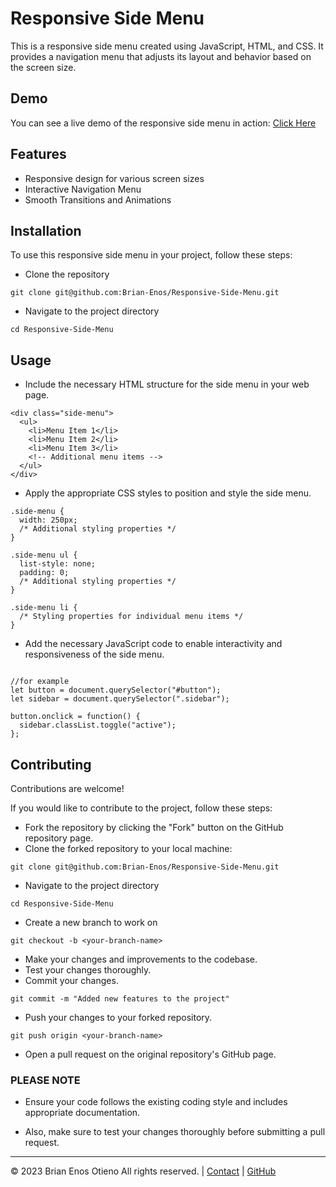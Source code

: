 
# **Responsive Side Menu**

This is a responsive side menu created using JavaScript, HTML, and CSS. It provides a navigation menu that adjusts its layout and behavior based on the screen size.

## **Demo**
You can see a live demo of the responsive side menu in action: [Click Here](https://brian-enos.github.io/Responsive-Side-Menu/#)

## **Features**
* Responsive design for various screen sizes
* Interactive Navigation Menu
* Smooth Transitions and Animations

## **Installation**

To use this responsive side menu in your project, follow these steps:

* Clone the repository

```shell
git clone git@github.com:Brian-Enos/Responsive-Side-Menu.git

```
* Navigate to the project directory
```
cd Responsive-Side-Menu
```
## **Usage**

* Include the necessary HTML structure for the side menu in your web page.

```
<div class="side-menu">
  <ul>
    <li>Menu Item 1</li>
    <li>Menu Item 2</li>
    <li>Menu Item 3</li>
    <!-- Additional menu items -->
  </ul>
</div>

```
* Apply the appropriate CSS styles to position and style the side menu.
```
.side-menu {
  width: 250px;
  /* Additional styling properties */
}

.side-menu ul {
  list-style: none;
  padding: 0;
  /* Additional styling properties */
}

.side-menu li {
  /* Styling properties for individual menu items */
}

```
* Add the necessary JavaScript code to enable interactivity and responsiveness of the side menu.
```

//for example 
let button = document.querySelector("#button");
let sidebar = document.querySelector(".sidebar");

button.onclick = function() {
  sidebar.classList.toggle("active");
};
```

## **Contributing**

Contributions are welcome!


If you would like to contribute to the project, follow these steps:

* Fork the repository by clicking the "Fork" button on the GitHub repository page.
* Clone the forked repository to your local machine:

```
git clone git@github.com:Brian-Enos/Responsive-Side-Menu.git
```
* Navigate to the project directory
```
cd Responsive-Side-Menu
```
* Create a new branch to work on
```
git checkout -b <your-branch-name>
```

* Make your changes and improvements to the codebase.
* Test your changes thoroughly.
* Commit your changes.
```
git commit -m "Added new features to the project"
```
* Push your changes to your forked repository.
```
git push origin <your-branch-name>
```

* Open a pull request on the original repository's GitHub page.

### **PLEASE NOTE**
* Ensure  your code follows the existing coding style and includes appropriate documentation.

* Also, make sure to test your changes thoroughly before submitting a pull request.

---

© 2023 Brian Enos Otieno  All rights reserved. | [Contact](mailto:brianenos9198@.com) | [GitHub](https://github.com/Brian-Enos)